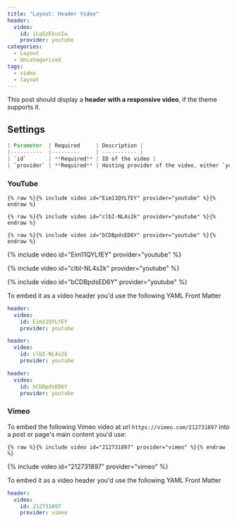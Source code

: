 ```yaml
---
title: "Layout: Header Video"
header:
  video:
    id: iLqGzEkusIw
    provider: youtube
categories:
  - Layout
  - Uncategorized
tags:
  - video
  - layout
---
```


This post should display a **header with a responsive video**, if the theme supports it.

## Settings

```JAVA
| Parameter  | Required     | Description |
|----------  |---------     | ----------- |
| `id`       | **Required** | ID of the video |
| `provider` | **Required** | Hosting provider of the video, either `youtube` or `vimeo` |
```

### YouTube

```liquid
{% raw %}{% include video id="Eim11QYLfEY" provider="youtube" %}{% endraw %}
```

```liquid
{% raw %}{% include video id="clbI-NL4s2k" provider="youtube" %}{% endraw %}
```

```liquid
{% raw %}{% include video id="bCDBpdsED6Y" provider="youtube" %}{% endraw %}
```

{% include video id="Eim11QYLfEY" provider="youtube" %}

{% include video id="clbI-NL4s2k" provider="youtube" %}

{% include video id="bCDBpdsED6Y" provider="youtube" %}

To embed it as a video header you'd use the following YAML Front Matter

```yaml
header:
  video:
    id: Eim11QYLfEY
    provider: youtube
```

```yaml
header:
  video:
    id: clbI-NL4s2k
    provider: youtube
```

```yaml
header:
  video:
    id: bCDBpdsED6Y
    provider: youtube
```

### Vimeo

To embed the following Vimeo video at url `https://vimeo.com/212731897` into a post or page's main content you'd use: 

```liquid
{% raw %}{% include video id="212731897" provider="vimeo" %}{% endraw %}
```

{% include video id="212731897" provider="vimeo" %}

To embed it as a video header you'd use the following YAML Front Matter

```yaml
header:
  video:
    id: 212731897
    provider: vimeo
```
